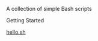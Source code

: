 A collection of simple Bash scripts 

Getting Started

[hello.sh](https://github.com/deep3089/bash_scripts/blob/master/hello_world.sh)
